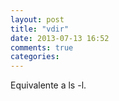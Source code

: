 ```yaml
---
layout: post
title: "vdir"
date: 2013-07-13 16:52
comments: true
categories: 
---
```

Equivalente a ls -l.

